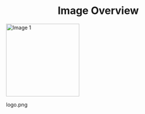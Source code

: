 <h1 style ="text-align: center;"> Image Overview </h1>
<div>
<div>
<img src="https://media.evkx.net/multimedia/models/alfa_romeo/logo_xst.png" alt="Image 1" style="width: 200px;">
<p>logo.png</p>
</div>
</div>
